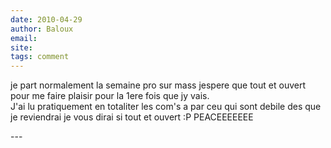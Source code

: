 ```yaml
---
date: 2010-04-29
author: Baloux
email: 
site: 
tags: comment
---
```


<p>je part normalement la semaine pro sur mass jespere que tout et ouvert pour me faire plaisir pour la 1ere fois que jy vais.<br />
J'ai lu pratiquement en totaliter les com's a par ceu qui sont debile des que je reviendrai je vous dirai si tout et ouvert :P PEACEEEEEEE</p>
---
